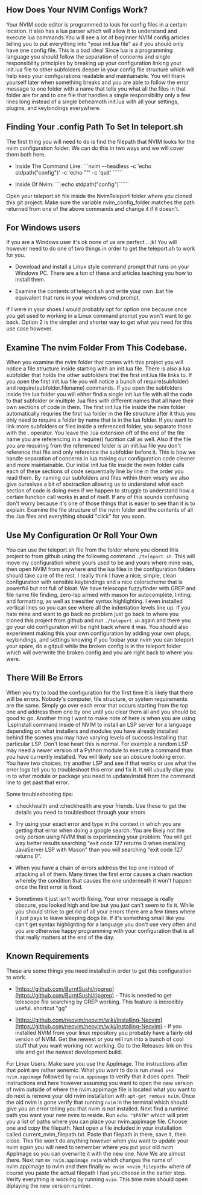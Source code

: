## How Does Your NVIM Configs Work?
Your NVIM code editor is programmed to look for config files in a certain location. It also has a lua parser which will allow it to understand and execute lua commands.You will see a lot of beginner NVIM config articles telling you to put everything into "your init.lua file" as if you should only have one config file. This is a bad idea! Since lua is a programming language you should follow the separation of concerns and single responsibility principles by breaking up your configuration linking your init.lua file to other subfolders deeper in your config file structure which will help keep your configurations readable and maintainable. You will thank yourself later when something breaks and you are able to follow the error message to one folder with a name that tells you what all the files in that folder are for and to one file that handles a single responsibility only a few lines long instead of a single beheamoth init.lua with all your settings, plugins, and keybindings everywhere.


## Finding Your .config Path To Set In teleport.sh
The first thing you will need to do is find the filepath that NVIM looks for the nvim configuration folder. We can do this in two ways and we will cover them both here. 

- Inside The Command Line: ```nvim --headless -c 'echo stdpath("config")' -c 'echo ""' -c 'quit' ``````

- Inside Of Nvim: ```:echo stdpath("config")``````

Open your teleport.sh file inside the NvimTeleport folder where you cloned this git project. Make sure the variable nvim_config_folder matches the path returned from one of the above commands and change it if it doesn't. 


## For Windows users
If you are a Windows user it's ok none of us are perfect... jk! You will however need to do one of two things in order to get the teleport.sh to work for you.

- Download and install a Linux style command prompt that runs on your Windows PC. There are a ton of these and articles teaching you how to install them.

- Examine the contents of teleport.sh and write your own .bat file equivalent that runs in your windows cmd prompt.

If I were in your shoes I would probably opt for option one because once you get used to working in a Linux command prompt you won't want to go back. Option 2 is the simpler and shorter way to get what you need for this use case however.


## Examine The nvim Folder From This Codebase. 
When you examine the nvim folder that comes with this project you will notice a file structure inside starting with an init.lua file. There is also a lua subfolder that holds the other subfolders that the first init.lua file links to. If you open the first init.lua file you will notice a bunch of require(subfolder) and require(subfolder.filename) commands. If you open the subfolders inside the lua folder you will either find a single init.lua file with all the code to that subfolder or multiple .lua files with different names that all have their own sections of code in them. The first init.lua file inside the nvim folder automatically requries the first lua folder in the file structure after it thus you only need to require a folder by name that is in the lua folder. If you want to link more subfolders or files inside a referenced folder, you separate those with the . operator. You leave the .lua extension off of the end of the file name you are referencing in a require() fucntion call as well. Also if the file you are requiring from the referenced folder is an init.lua file you don't reference that file and only reference the subfolder before it. This is how we handle separation of concerns in lua making our configuration code cleaner and more maintainable. Our initial init.lua file inside the nvim folder calls each of these sections of code sequentially line by line in the order you read them. By naming our subfolders and files within them wisely we also give ourselves a bit of abstraction allowing us to understand what each section of code is doing even if we happen to struggle to understand how a certain function call works in and of itself. If any of this sounds confusing don't worry because it's one of those things that is easier to see than it is to explain. Examine the file structure of the nvim folder and the contents of all the .lua files and everything should "click" for you soon.


## Use My Configuration Or Roll Your Own
You can use the teleport.sh file from the folder where you cloned this project to from github using the following command ```./teleport.sh```. This will move my configuration where yours used to be and yours where mine was, then open NVIM from anywhere and the lua files in the configuration folders should take care of the rest. I really think I have a nice, simple, clean configuration with sensible keybindings and a nice colorscheme that is powerful but not full of bloat. We have telescope fuzzyfinder with GREP and file name file finding, zero-lsp armed with mason for autocomplete, linting, and formatting, as well as treesitter syntax highlighting. I even installed vertical lines so you can see where all the indentation levels line up. If you hate mine and want to go back no problem just go back to where you cloned this project from github and run ```./teleport.sh``` again and there you go your old configuration will be right back where it was. You should also experiment making this your own configuration by adding your own plugs, keybindings, and settings knowing if you foobar your nvim you can teleport your spare, do a gitpull while the broken config is in the teleport folder which will overwrite the broken config and you are right back to where you were.


## There Will Be Errors
When you try to load the configuration for the first time it is likely that there will be errors. Nobody's computer, file structure, or system requirements are the same. Simply go over each error that occurs starting from the top one and address them one by one until you clear them all and you should be good to go. Another thing I want to make note of here is when you are using :LspInstall command inside of NVIM to install an LSP server for a language depending on what installers and modules you have already installed behind the scenes you may have varying levels of success installing that particular LSP. Don't lose heart this is normal. For example a random LSP may need a newer version of a Python module to execute a command than you have currently installed. You will likely see an obscure looking error. You have two choices, try another LSP and see if that works or use what the error logs tell you to troubleshoot this error and fix it. It will usually clue you in to what module or package you need to update/install from the command line to get past that error.

Some troubleshooting tips:

- :checkhealth and :checkhealth <plugName> are your friends. Use these to get the details you need to troubleshoot through your errors

- Try using your exact error and type in the context in which you are getting that error when doing a google search. You are likely not the only person using NVIM that is experiencing your problem. You will get way better results searching "exit code 127 returns 0 when installing JavaServer LSP with Mason" than you will searching "exit code 127 returns 0". 

- When you have a chain of errors address the top one instead of attacking all of them. Many times the first error causes a chain reaction whereby the condition that causes the one underneath it won't happen once the first error is fixed.

- Sometimes it just isn't worth fixing. Your error message is really obscure, you looked high and low but you just can't seem to fix it. While you should strive to get rid of all your errors there are a few times where it just pays to leave sleeping dogs lie. If it's something small like you can't get syntax highlighting for a language you don't use very often and you are otherwise happy programming with your configuration that is all that really matters at the end of the day. 


## Known Requirements
These are some things you need installed in order to get this configuration to work.

- [https://github.com/BurntSushi/ripgrep](https://github.com/BurntSushi/ripgrep) - This is needed to get telescope file searching by GREP working. This feature is incredibly useful. shortcut "<leader>gg"

- [https://github.com/neovim/neovim/wiki/Installing-Neovim](https://github.com/neovim/neovim/wiki/Installing-Neovim) - If you installed NVIM from your linux repository you probably have a fairly old version of NVIM. Get the newest or you will run into a bunch of cool stuff that you want working not working. Go to the Releases link on this site and get the newest development build. 

For Linux Users:
Make sure you use the AppImage. The instructions after that point are rather aenemic. What you want to do is run ```chmod u+x nvim.appimage``` followed by ```nvim.appimage``` to verify that it does open. Their instructions end here however assuming you want to open the new version of nvim outside of where the nvim.appimage file is located what you want to do next is remove your old nvim installation with ```apt-get remove nvim```. Once the old nvim is gone verify that running ```nvim``` in the terminal which should give you an error telling you that nvim is not installed. Next find a runtime path you want your new nvim to reside. Run ```echo "$PATH"``` which will print you a list of paths where you can place your nvim.appimage file. Choose one and copy the filepath. Next open a file included in your installation called current_nvim_filepath.txt. Paste that filepath in there, save it, then close. This file won't do anything however when you want to update your nvim again you will need to remember where you put your old nvim AppImage so you can overwrite it with the new one. Now We are almost there. Next run ```mv nvim.appimage nvim``` which changes the name of nvim.appimage to nvim and then finally ```mv nvim <nvim_filepath>``` where of course you paste the actual filepath I had you choose in the earlier step. Verify everything is working by running ```nvim```. This time nvim should open diplaying the new version number.  
